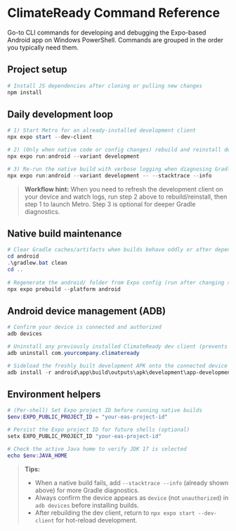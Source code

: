 # ClimateReady Command Reference

Go-to CLI commands for developing and debugging the Expo-based Android app on Windows PowerShell. Commands are grouped in the order you typically need them.

## Project setup

```powershell
# Install JS dependencies after cloning or pulling new changes
npm install
```

## Daily development loop

```powershell
# 1) Start Metro for an already-installed development client
npx expo start --dev-client

# 2) (Only when native code or config changes) rebuild and reinstall dev client
npx expo run:android --variant development

# 3) Re-run the native build with verbose logging when diagnosing Gradle failures
npx expo run:android --variant development -- --stacktrace --info
```

> **Workflow hint:** When you need to refresh the development client on your device and watch logs, run step 2 above to rebuild/reinstall, then step 1 to launch Metro. Step 3 is optional for deeper Gradle diagnostics.

## Native build maintenance

```powershell
# Clear Gradle caches/artifacts when builds behave oddly or after dependency changes
cd android
.\gradlew.bat clean
cd ..
 
# Regenerate the android/ folder from Expo config (run after changing splash/icon assets or when re-syncing with Expo)
npx expo prebuild --platform android
```

## Android device management (ADB)

```powershell
# Confirm your device is connected and authorized
adb devices

# Uninstall any previously installed ClimateReady dev client (prevents signature conflicts)
adb uninstall com.yourcompany.climateready

# Sideload the freshly built development APK onto the connected device
adb install -r android\app\build\outputs\apk\development\app-development.apk
```

## Environment helpers

```powershell
# (Per-shell) Set Expo project ID before running native builds
$env:EXPO_PUBLIC_PROJECT_ID = "your-eas-project-id"

# Persist the Expo project ID for future shells (optional)
setx EXPO_PUBLIC_PROJECT_ID "your-eas-project-id"

# Check the active Java home to verify JDK 17 is selected
echo $env:JAVA_HOME
```

> **Tips:**
> - When a native build fails, add `--stacktrace --info` (already shown above) for more Gradle diagnostics.
> - Always confirm the device appears as `device` (not `unauthorized`) in `adb devices` before installing builds.
> - After rebuilding the dev client, return to `npx expo start --dev-client` for hot-reload development.
